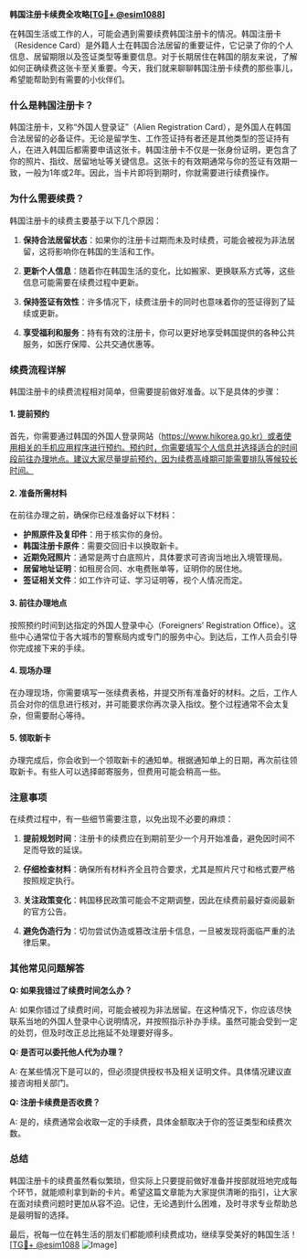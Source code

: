 **韩国注册卡续费全攻略[[TG💪+ @esim1088](https://t.me/s/esim1088)]**

在韩国生活或工作的人，可能会遇到需要续费韩国注册卡的情况。韩国注册卡（Residence Card）是外籍人士在韩国合法居留的重要证件，它记录了你的个人信息、居留期限以及签证类型等重要信息。对于长期居住在韩国的朋友来说，了解如何正确续费这张卡至关重要。今天，我们就来聊聊韩国注册卡续费的那些事儿，希望能帮助到有需要的小伙伴们。

### 什么是韩国注册卡？

韩国注册卡，又称“外国人登录证”（Alien Registration Card），是外国人在韩国合法居留的必备证件。无论是留学生、工作签证持有者还是其他类型的签证持有人，在进入韩国后都需要申请这张卡。韩国注册卡不仅是一张身份证明，更包含了你的照片、指纹、居留地址等关键信息。这张卡的有效期通常与你的签证有效期一致，一般为1年或2年。因此，当卡片即将到期时，你就需要进行续费操作。

### 为什么需要续费？

韩国注册卡的续费主要基于以下几个原因：

1. **保持合法居留状态**：如果你的注册卡过期而未及时续费，可能会被视为非法居留，这将影响你在韩国的生活和工作。
   
2. **更新个人信息**：随着你在韩国生活的变化，比如搬家、更换联系方式等，这些信息可能需要在续费过程中更新。

3. **保持签证有效性**：许多情况下，续费注册卡的同时也意味着你的签证得到了延续或更新。

4. **享受福利和服务**：持有有效的注册卡，你可以更好地享受韩国提供的各种公共服务，如医疗保障、公共交通优惠等。

### 续费流程详解

韩国注册卡的续费流程相对简单，但需要提前做好准备。以下是具体的步骤：

#### 1. 提前预约

首先，你需要通过韩国的外国人登录网站（https://www.hikorea.go.kr）或者使用相关的手机应用程序进行预约。预约时，你需要填写个人信息并选择适合的时间段前往办理地点。建议大家尽量提前预约，因为续费高峰期可能需要排队等候较长时间。

#### 2. 准备所需材料

在前往办理之前，确保你已经准备好以下材料：

- **护照原件及复印件**：用于核实你的身份。
- **韩国注册卡原件**：需要交回旧卡以换取新卡。
- **近期免冠照片**：通常是两寸白底照片，具体要求可咨询当地出入境管理局。
- **居留地址证明**：如租房合同、水电费账单等，证明你的居住地。
- **签证相关文件**：如工作许可证、学习证明等，视个人情况而定。

#### 3. 前往办理地点

按照预约时间到达指定的外国人登录中心（Foreigners’ Registration Office）。这些中心通常位于各大城市的警察局内或专门的服务中心。到达后，工作人员会引导你完成接下来的手续。

#### 4. 现场办理

在办理现场，你需要填写一张续费表格，并提交所有准备好的材料。之后，工作人员会对你的信息进行核对，并可能要求你再次录入指纹。整个过程通常不会太复杂，但需要耐心等待。

#### 5. 领取新卡

办理完成后，你会收到一个领取新卡的通知单。根据通知单上的日期，再次前往领取新卡。有些人可以选择邮寄服务，但费用可能会稍高一些。

### 注意事项

在续费过程中，有一些细节需要注意，以免出现不必要的麻烦：

1. **提前规划时间**：注册卡的续费应在到期前至少一个月开始准备，避免因时间不足而导致的延误。

2. **仔细检查材料**：确保所有材料齐全且符合要求，尤其是照片尺寸和格式要严格按照规定执行。

3. **关注政策变化**：韩国移民政策可能会不定期调整，因此在续费前最好查阅最新的官方公告。

4. **避免伪造行为**：切勿尝试伪造或篡改注册卡信息，一旦被发现将面临严重的法律后果。

### 其他常见问题解答

**Q: 如果我错过了续费时间怎么办？**

A: 如果你错过了续费时间，可能会被视为非法居留。在这种情况下，你应该尽快联系当地的外国人登录中心说明情况，并按照指示补办手续。虽然可能会受到一定的处罚，但及时改正总比拖延不处理要好得多。

**Q: 是否可以委托他人代为办理？**

A: 在某些情况下是可以的，但必须提供授权书及相关证明文件。具体情况建议直接咨询相关部门。

**Q: 注册卡续费是否收费？**

A: 是的，续费通常会收取一定的手续费，具体金额取决于你的签证类型和续费次数。

### 总结

韩国注册卡的续费虽然看似繁琐，但实际上只要提前做好准备并按部就班地完成每个环节，就能顺利拿到新的卡片。希望这篇文章能为大家提供清晰的指引，让大家在面对续费问题时更加从容不迫。记住，无论遇到什么困难，及时寻求专业帮助总是最明智的选择。

最后，祝每一位在韩生活的朋友们都能顺利续费成功，继续享受美好的韩国生活！[[TG💪+ @esim1088](https://t.me/s/esim1088) ![Image](https://i.postimg.cc/4NQfJmqS/Snipaste-2025-05-13-00-14-12.png)]